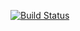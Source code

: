 [![Build Status](https://travis-ci.org/Shadow-nx/lab07.svg?branch=master)](https://travis-ci.org/Shadow-nx/lab07)
